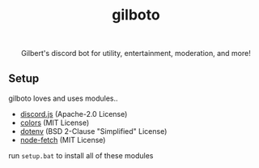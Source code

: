 <div align="center">
    <h1>gilboto</h1>
    <br />
    <p>Gilbert's discord bot for utility, entertainment, moderation, and more!</p>
</div>

## Setup
gilboto loves and uses modules.. 
- [discord.js](https://github.com/discordjs/discord.js) (Apache-2.0 License)
- [colors](https://github.com/Marak/colors.js) (MIT License)
- [dotenv](https://github.com/motdotla/dotenv) (BSD 2-Clause "Simplified" License)
- [node-fetch](https://github.com/node-fetch/node-fetch) (MIT License)

run ``setup.bat`` to install all of these modules
